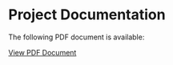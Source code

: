 # Project Documentation

The following PDF document is available:

[View PDF Document](README/yourfile.pdf)


